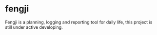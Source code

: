 # fengji

Fengji is a planning, logging  and reporting tool for daily life, this project is still under active developing.
